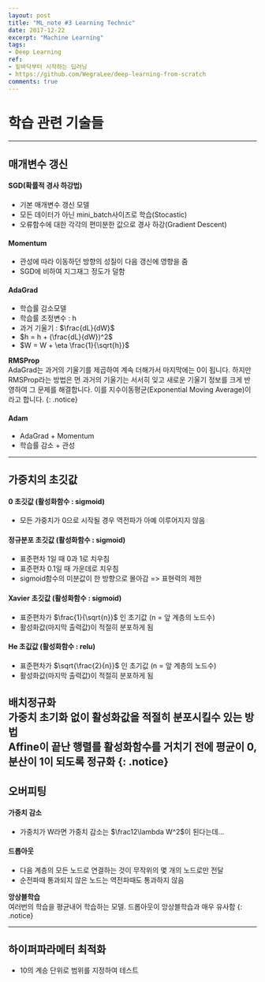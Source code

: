 ```yaml
---
layout: post
title: "ML_note #3 Learning Technic"
date: 2017-12-22
excerpt: "Machine Learning"
tags:
- Deep Learning
ref:
- 밑바닥부터 시작하는 딥러닝
- https://github.com/WegraLee/deep-learning-from-scratch
comments: true
---
```

# 학습 관련 기술들

---

## 매개변수 갱신
#### SGD(확률적 경사 하강법)
- 기본 매개변수 갱신 모델
- 모든 데이터가 아닌 mini_batch사이즈로 학습(Stocastic)
- 오류함수에 대한 각각의 편미분한 값으로 경사 하강(Gradient Descent)

#### Momentum
- 관성에 따라 이동하던 방향의 성질이 다음 갱신에 영향을 줌
- SGD에 비하여 지그재그 정도가 덜함

#### AdaGrad
- 학습률 감소모델
- 학습률 조정변수 : h
- 과거 기울기 : $\frac{dL}{dW}$
- $h = h + (\frac{dL}{dW})^2$
- $W = W + \eta \frac{1}{\sqrt{h}}$

**RMSProp**<br>
AdaGrad는 과거의 기울기를 제곱하여 계속 더해가서 마지막에는 0이 됩니다. 하지만 RMSProp라는 방법은 먼 과거의 기울기는 서서히 잊고 새로운 기울기 정보를 크게 반영하여 그 문제를 해결합니다. 이를 지수이동평균(Exponential Moving Average)이라고 합니다.
{: .notice}

#### Adam
- AdaGrad + Momentum
- 학습률 감소 + 관성

---

## 가중치의 초깃값
#### 0 초깃값 (활성화함수 : sigmoid)
- 모든 가중치가 0으로 시작될 경우 역전파가 아예 이루어지지 않음

#### 정규분포 초깃값 (활성화함수 : sigmoid)
- 표준편차 1일 때 0과 1로 치우침
- 표준편차 0.1일 때 가운데로 치우침
- sigmoid함수의 미분값이 한 방향으로 몰아감 => 표현력의 제한

#### Xavier 초깃값 (활성화함수 : sigmoid)
- 표준편차가 $\frac{1}{\sqrt{n}}$ 인 초기값 (n = 앞 계층의 노드수)
- 활성화값(마지막 출력값)이 적절히 분포하게 됨

#### He 초깂값 (활성화함수 : relu)
- 표준편차가 $\sqrt{\frac{2}{n}}$ 인 초기값 (n = 앞 계층의 노드수)
- 활성화값(마지막 출력값)이 적절히 분포하게 됨

**배치정규화**<br>
가중치 초기화 없이 활성화값을 적절히 분포시킬수 있는 방법<br>
Affine이 끝난 행렬를 활성화함수를 거치기 전에 평균이 0, 분산이 1이 되도록 정규화
{: .notice}
---

## 오버피팅
#### 가중치 감소
- 가중치가 W라면 가중치 감소는 $\frac12\lambda W^2$이 된다는데...

#### 드롭아웃
- 다음 계층의 모든 노드로 연결하는 것이 무작위의 몇 개의 노드로만 전달
- 순전파때 통과되지 않은 노드는 역전파때도 통과하지 않음

**앙상블학습**<br>
여러번의 학습을 평균내어 학습하는 모델. 드롭아웃이 앙상블학습과 매우 유사함
{: .notice}

---

## 하이퍼파라메터 최적화
- 10의 계승 단위로 범위를 지정하여 테스트
